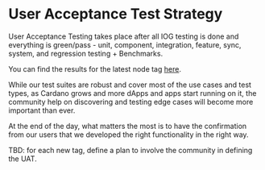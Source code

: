 # User Acceptance Test Strategy

User Acceptance Testing takes place after all IOG testing is done and everything is green/pass - unit, component,
integration, feature, sync, system, and regression testing + Benchmarks.

You can find the results for the latest node tag [here](https://input-output-hk.github.io/cardano-node-tests/test_results/tag_tests.html).

While our test suites are robust and cover most of the use cases and test types, as Cardano grows and
more dApps and apps start running on it, the community help on discovering and testing edge cases will become
more important than ever.

At the end of the day, what matters the most is to have the confirmation from our users that we
developed the right functionality in the right way.

TBD: for each new tag, define a plan to involve the community in defining the UAT.
